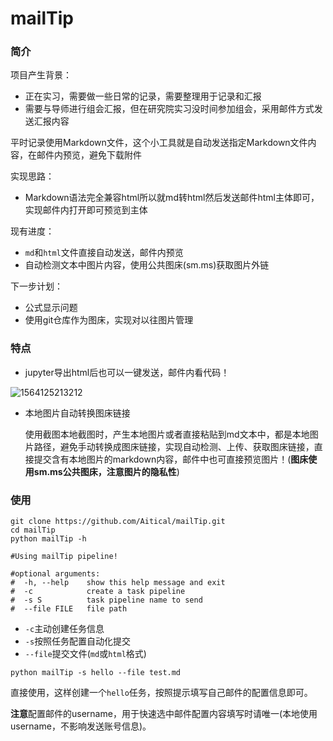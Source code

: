 # mailTip
### 简介

项目产生背景：

- 正在实习，需要做一些日常的记录，需要整理用于记录和汇报
- 需要与导师进行组会汇报，但在研究院实习没时间参加组会，采用邮件方式发送汇报内容

平时记录使用Markdown文件，这个小工具就是自动发送指定Markdown文件内容，在邮件内预览，避免下载附件

实现思路：

- Markdown语法完全兼容html所以就md转html然后发送邮件html主体即可，实现邮件内打开即可预览到主体

现有进度：

- `md`和`html`文件直接自动发送，邮件内预览
- 自动检测文本中图片内容，使用公共图床(sm.ms)获取图片外链

下一步计划：

- 公式显示问题
- 使用git仓库作为图床，实现对以往图片管理

### 特点

- jupyter导出html后也可以一键发送，邮件内看代码！

![1564125213212](/home/aitical/.config/Typora/typora-user-images/1564125213212.png)

- 本地图片自动转换图床链接

  使用截图本地截图时，产生本地图片或者直接粘贴到md文本中，都是本地图片路径，避免手动转换成图床链接，实现自动检测、上传、获取图床链接，直接提交含有本地图片的markdown内容，邮件中也可直接预览图片！(**图床使用sm.ms公共图床，注意图片的隐私性**)

### 使用

```shell
git clone https://github.com/Aitical/mailTip.git
cd mailTip
python mailTip -h

#Using mailTip pipeline!

#optional arguments:
#  -h, --help    show this help message and exit
#  -c            create a task pipeline
#  -s S          task pipeline name to send
#  --file FILE   file path
```

- `-c`主动创建任务信息
- `-s`按照任务配置自动化提交
- `--file`提交文件(`md`或`html`格式)

```shell
python mailTip -s hello --file test.md
```

直接使用，这样创建一个`hello`任务，按照提示填写自己邮件的配置信息即可。

**注意**配置邮件的username，用于快速选中邮件配置内容填写时请唯一(本地使用username，不影响发送账号信息)。

